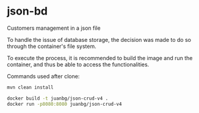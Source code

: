 # json-bd
Customers management in a json file

To handle the issue of database storage, the decision was made to do so through the container's file system.

To execute the process, it is recommended to build the image and run the container, and thus be able to access the functionalities.

Commands used after clone: 

```sh
mvn clean install

docker build -t juanbg/json-crud-v4 .
docker run -p8080:8080 juanbg/json-crud-v4
```
